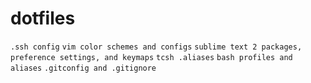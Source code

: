 dotfiles
========

`.ssh config`
`vim color schemes and configs`
`sublime text 2 packages, preference settings, and keymaps`
`tcsh .aliases`
`bash profiles and aliases`
`.gitconfig and .gitignore`
